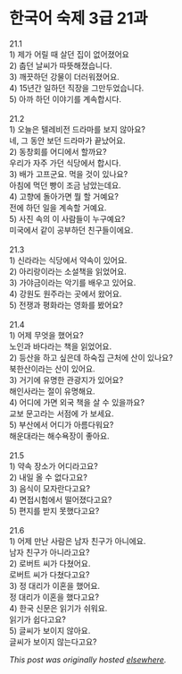 # 한국어 숙제 3급 21과

<p>21.1<br>1) 제가 어릴 때 살던 집이 없어졌어요<br>2) 춥던 날씨가 따뜻해졌습니다.<br>3) 깨끗하던 강물이 더러워졌어요.<br>4) 15년간 일하던 직장을 그만두었습니다.<br>5) 아까 하던 이야기를 계속합시다.<br><br>21.2<br>1) 오늘은 텔레비전 드라마를 보지 않아요?<br>네, 그 동안 보던 드라마가 끝났어요.<br>2) 동창회를 어디에서 할까요?<br>우리가 자주 가던 식당에서 합시다.<br>3) 배가 고프군요.  먹을 것이 있나요?<br>아침에 먹던 빵이 조금 남았는데요.<br>4) 고향에 돌아가면 뭘 할 거예요?<br>전에 하던 일을 계속할 거예요.<br>5) 사진 속의 이 사람들이 누구예요?<br>미국에서 같이 공부하던 친구들이에요.<br><br>21.3<br>1) 신라라는 식당에서 약속이 있어요.<br>2) 아리랑이라는 소설책을 읽었어요.<br>3) 가야금이라는 악기를 배우고 있어요.<br>4) 강원도 원주라는 곳에서 왔어요.<br>5) 전쟁과 평화라는 영화를 봤어요?<br><br>21.4<br>1) 어제 무엇을 했어요?<br>노인과 바다라는 책을 읽었어요.<br>2) 등산을 하고 싶은데 하숙집 근처에 산이 있나요?<br>북한산이라는 산이 있어요.<br>3) 거기에 유명한 관광지가 있어요?<br>해인사라는 절이 유명해요.<br>4) 어디에 가면 외국 책을 살 수 있을까요?<br>교보 문고라는 서점에 가 보세요.<br>5) 부산에서 어디가 아름다워요?<br>해운대라는 해수욕장이 좋아요.<br><br>21.5<br>1) 약속 장소가 어디라고요?<br>2) 내일 올 수 없다고요?<br>3) 음식이 모자란다고요?<br>4) 면접시험에서 떨어졌다고요?<br>5) 편지를 받지 못했다고요?<br><br>21.6<br>1) 어제 만난 사람은 남자 친구가 아니에요.<br>남자 친구가 아니라고요?<br>2) 로버트 씨가 다쳤어요.<br>로버트 씨가 다쳤다고요?<br>3) 정 대리가 이혼을 했어요.<br>정 대리가 이혼을 했다고요?<br>4) 한국 신문은 읽기가 쉬워요.<br>읽기가 쉽다고요?<br>5) 글씨가 보이지 않아요.<br>글씨가 보이지 않는다고요?</p>


*This post was originally hosted [elsewhere](http://planspace.blogspot.com/2009/05/3-21.html).*
